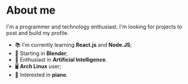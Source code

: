 # About me
I'm a programmer and technology enthusiast. I'm looking for projects to post and build my profile.
- 📚 I'm currently learning **React.js** and **Node.JS**;
- 📖 Starting in **Blender**;
- 🧠 Enthusiast in **Artificial Intelligence**. 
- 🖥️ **Arch Linux** user;
- 🎹 Interested in **piano**.

